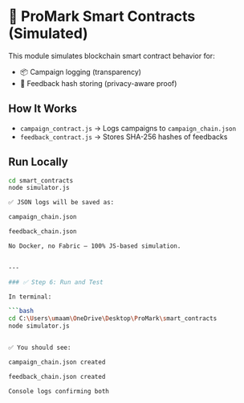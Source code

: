 # 🧠 ProMark Smart Contracts (Simulated)

This module simulates blockchain smart contract behavior for:

- 📦 Campaign logging (transparency)
- 🧾 Feedback hash storing (privacy-aware proof)

## How It Works

- `campaign_contract.js` → Logs campaigns to `campaign_chain.json`
- `feedback_contract.js` → Stores SHA-256 hashes of feedbacks

## Run Locally

```bash
cd smart_contracts
node simulator.js

✅ JSON logs will be saved as:

campaign_chain.json

feedback_chain.json

No Docker, no Fabric — 100% JS-based simulation.


---

### ✅ Step 6: Run and Test

In terminal:

```bash
cd C:\Users\umaam\OneDrive\Desktop\ProMark\smart_contracts
node simulator.js


✅ You should see:

campaign_chain.json created

feedback_chain.json created

Console logs confirming both